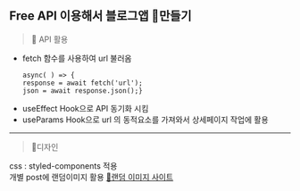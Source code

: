 ## Free API 이용해서 블로그앱 📑만들기


>📡 API 활용

- fetch 함수를 사용하여 url 불러옴
  ```
  async( ) => {
  response = await fetch('url');
  json = await response.json();}
  ```
- useEffect Hook으로 API 동기화 시킴
- useParams Hook으로 url 의 동적요소를 가져와서 상세페이지 작업에 활용      
         
            
---   
>💄디자인   
  
 css : styled-components 적용   
개별 post에 랜덤이미지 활용  [🎨랜덤 이미지 사이트]( https://picsum.photos/200/150)